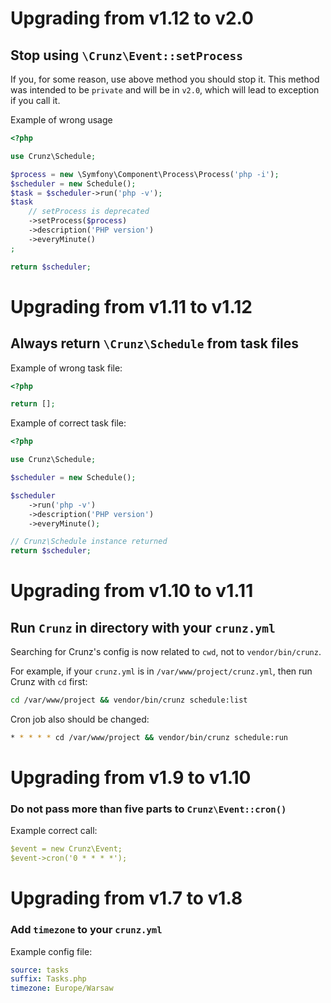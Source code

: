 # Upgrading from v1.12 to v2.0

## Stop using `\Crunz\Event::setProcess`

If you, for some reason, use above method you should stop it.
This method was intended to be `private` and will be in `v2.0`,
which will lead to exception if you call it.

Example of wrong usage

```php
<?php

use Crunz\Schedule;

$process = new \Symfony\Component\Process\Process('php -i');
$scheduler = new Schedule();
$task = $scheduler->run('php -v');
$task
    // setProcess is deprecated
    ->setProcess($process)
    ->description('PHP version')
    ->everyMinute()
;

return $scheduler;
``` 

# Upgrading from v1.11 to v1.12

## Always return `\Crunz\Schedule` from task files

Example of wrong task file:

```php
<?php

return [];
```

Example of correct task file:
```php
<?php

use Crunz\Schedule;

$scheduler = new Schedule();

$scheduler
    ->run('php -v')
    ->description('PHP version')
    ->everyMinute();

// Crunz\Schedule instance returned
return $scheduler;
```

# Upgrading from v1.10 to v1.11

## Run `Crunz` in directory with your `crunz.yml`

Searching for Crunz's config is now related to `cwd`, not to `vendor/bin/crunz`.

For example, if your `crunz.yml` is in `/var/www/project/crunz.yml`, then run Crunz with `cd` first:
```bash
cd /var/www/project && vendor/bin/crunz schedule:list
```

Cron job also should be changed:
```bash
* * * * * cd /var/www/project && vendor/bin/crunz schedule:run
```

# Upgrading from v1.9 to v1.10

### Do not pass more than five parts to `Crunz\Event::cron()`

Example correct call:
```yaml
$event = new Crunz\Event;
$event->cron('0 * * * *');
```

# Upgrading from v1.7 to v1.8

### Add `timezone` to your `crunz.yml`

Example config file:
```yaml
source: tasks
suffix: Tasks.php
timezone: Europe/Warsaw
```
